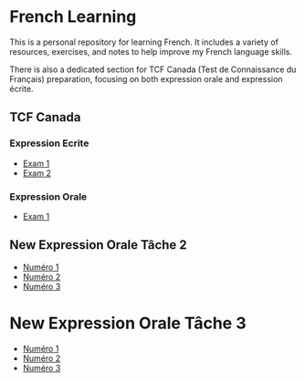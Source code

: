 # French Learning

This is a personal repository for learning French. It includes a variety of resources, exercises, and notes to help improve my French language skills.

There is also a dedicated section for TCF Canada (Test de Connaissance du Français) preparation, focusing on both expression orale and expression écrite.

## TCF Canada

### Expression Ecrite

* [Exam 1](tcf_canada/ee/exam1.md)
* [Exam 2](tcf_canada/ee/exam2.md)

### Expression Orale

* [Exam 1](tcf_canada/eo/exam1.md)


## New Expression Orale Tâche 2

* [Numéro 1](tcf_canada/eo/task2/task2_001_Je_suis_une_de_vos_collègues.Vous_êtes_nouvellement_arrivée_dans_lentreprise_et_vous_me_demande.md)
* [Numéro 2](tcf_canada/eo/task2/task2_002_Je_suis_votre_amie_et_je_vous_invite_à_une_célébration._Vous_êtes_nouvellement_installée_au_Québ.md)
* [Numéro 3](tcf_canada/eo/task2/task2_003_Je_travaille_à_la_réception_du_club_de_sport_près_de_chez_vous._Vous_voulez_pratiquer_un_sport_mais.md)


# New Expression Orale Tâche 3

* [Numéro 1](tcf_canada/eo/task3/task3_001_Partie_1Pensez-vous_que_la_gentillesse_garantit_toujours_dobtenir_de_lattention_et_du_respectPens.md)
* [Numéro 2](tcf_canada/eo/task3/task3_002_Pensez-vous_que_la_gentillesse_garantit_toujours_dobtenir_de_lattention_et_du_respect.md)
* [Numéro 3](tcf_canada/eo/task3/task3_003_Pensez-vous_quil_est_possible_de_trouver_le_bonheur_en_vivant_célibataire.md)
